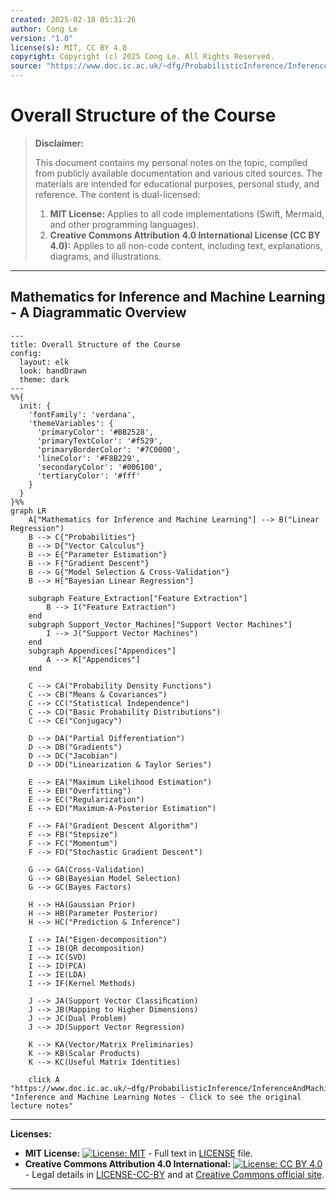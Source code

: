 ```yaml
---
created: 2025-02-18 05:31:26
author: Cong Le
version: "1.0"
license(s): MIT, CC BY 4.0
copyright: Copyright (c) 2025 Cong Le. All Rights Reserved.
source: "https://www.doc.ic.ac.uk/~dfg/ProbabilisticInference/InferenceAndMachineLearningNotes.pdf"
---
```




# Overall Structure of the Course
> **Disclaimer:**
>
> This document contains my personal notes on the topic,
> compiled from publicly available documentation and various cited sources.
> The materials are intended for educational purposes, personal study, and reference.
> The content is dual-licensed:
> 1. **MIT License:** Applies to all code implementations (Swift, Mermaid, and other programming languages).
> 2. **Creative Commons Attribution 4.0 International License (CC BY 4.0):** Applies to all non-code content, including text, explanations, diagrams, and illustrations.
---

## Mathematics for Inference and Machine Learning - A Diagrammatic Overview
```mermaid
---
title: Overall Structure of the Course
config:
  layout: elk
  look: handDrawn
  theme: dark
---
%%{
  init: {
    'fontFamily': 'verdana',
    'themeVariables': {
      'primaryColor': '#BB2528',
      'primaryTextColor': '#f529',
      'primaryBorderColor': '#7C0000',
      'lineColor': '#F8B229',
      'secondaryColor': '#006100',
      'tertiaryColor': '#fff'
    }
  }
}%%
graph LR
    A["Mathematics for Inference and Machine Learning"] --> B("Linear Regression")
    B --> C{"Probabilities"}
    B --> D{"Vector Calculus"}
    B --> E{"Parameter Estimation"}
    B --> F{"Gradient Descent"}
    B --> G{"Model Selection & Cross-Validation"}
    B --> H["Bayesian Linear Regression"]
    
    subgraph Feature_Extraction["Feature Extraction"]
        B --> I("Feature Extraction")
    end
    subgraph Support_Vector_Machines["Support Vector Machines"]
        I --> J("Support Vector Machines")
    end
    subgraph Appendices["Appendices"]
        A --> K["Appendices"]
    end

    C --> CA("Probability Density Functions")
    C --> CB("Means & Covariances")
    C --> CC("Statistical Independence")
    C --> CD("Basic Probability Distributions")
    C --> CE("Conjugacy")
    
    D --> DA("Partial Differentiation")
    D --> DB("Gradients")
    D --> DC("Jacobian")
    D --> DD("Linearization & Taylor Series")
    
    E --> EA("Maximum Likelihood Estimation")
    E --> EB("Overfitting")
    E --> EC("Regularization")
    E --> ED("Maximum-A-Posterior Estimation")
    
    F --> FA("Gradient Descent Algorithm")
    F --> FB("Stepsize")
    F --> FC("Momentum")
    F --> FD("Stochastic Gradient Descent")
    
    G --> GA(Cross-Validation)
    G --> GB(Bayesian Model Selection)
    G --> GC(Bayes Factors)
    
    H --> HA(Gaussian Prior)
    H --> HB(Parameter Posterior)
    H --> HC("Prediction & Inference")

    I --> IA("Eigen-decomposition")
    I --> IB(QR decomposition)
    I --> IC(SVD)
    I --> ID(PCA)
    I --> IE(LDA)
    I --> IF(Kernel Methods)

    J --> JA(Support Vector Classiﬁcation)
    J --> JB(Mapping to Higher Dimensions)
    J --> JC(Dual Problem)
    J --> JD(Support Vector Regression)

    K --> KA(Vector/Matrix Preliminaries)
    K --> KB(Scalar Products)
    K --> KC(Useful Matrix Identities)

    click A "https://www.doc.ic.ac.uk/~dfg/ProbabilisticInference/InferenceAndMachineLearningNotes.pdf" "Inference and Machine Learning Notes - Click to see the original lecture notes"
```



---
**Licenses:**

- **MIT License:**  [![License: MIT](https://img.shields.io/badge/License-MIT-yellow.svg)](LICENSE) - Full text in [LICENSE](LICENSE) file.
- **Creative Commons Attribution 4.0 International:** [![License: CC BY 4.0](https://licensebuttons.net/l/by/4.0/88x31.png)](LICENSE-CC-BY) - Legal details in [LICENSE-CC-BY](LICENSE-CC-BY) and at [Creative Commons official site](http://creativecommons.org/licenses/by/4.0/).

---